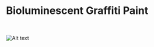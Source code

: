 <h1>Bioluminescent Graffiti Paint</h1>

</BR>

![Alt text](https://raw.githubusercontent.com/JonnyBanana/THE-BIOHACKING-BIBLE/master/img/bio-graffiti-paint.JPG)

</BR>
